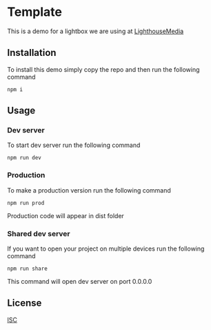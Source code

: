 # Template

This is a demo for a lightbox we are using at [LighthouseMedia](https://lhm.by)

## Installation

To install this demo simply copy the repo and then run the following command

```npm
npm i
```

## Usage

### Dev server

To start dev server run the following command

```npm
npm run dev
```

### Production

To make a production version run the following command

```npm
npm run prod
```

Production code will appear in dist folder

### Shared dev server

If you want to open your project on multiple devices run the following command

```npm
npm run share
```

This command will open dev server on port 0.0.0.0

## License
[ISC](https://choosealicense.com/licenses/isc/)